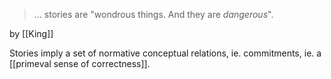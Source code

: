 > ... stories are "wondrous things.  And they are *dangerous*".

by [[King]]

Stories imply a set of normative conceptual relations, ie. commitments, ie. a [[primeval sense of correctness]].
